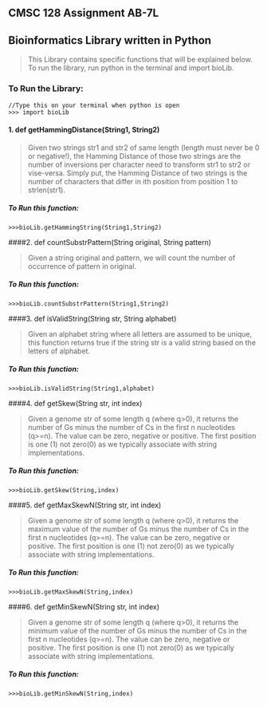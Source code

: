 CMSC 128 Assignment AB-7L 
-------------
## Bioinformatics Library written in Python
> This Library contains specific functions that will be explained below.
> To run the library, run python in the terminal and import bioLib.

### To Run the Library:
```
//Type this on your terminal when python is open
>>> import bioLib
```

#### 1. def getHammingDistance(String1, String2)
> Given two strings str1 and str2 of same length (length must never be 0 or negative!), the Hamming Distance of those two strings are the number of inversions per character need to transform str1 to str2 or vise-versa. Simply put, the Hamming Distance of two strings is the number of characters that differ in ith position from position 1 to strlen(str1).

##### To Run this function:
```
>>>bioLib.getHammingString(String1,String2)
```
####2. def countSubstrPattern(String original, String pattern)
> Given a string original and pattern, we will count the number of occurrence of pattern in original.

##### To Run this function:
```
>>>bioLib.countSubstrPattern(String1,String2)
```
####3. def isValidString(String str, String alphabet)
> Given an alphabet string where all letters are assumed to be unique, this function returns true if the string str is a valid string based on the letters of alphabet.

##### To Run this function:
```
>>>bioLib.isValidString(String1,alphabet)
```

####4. def getSkew(String str, int index)
> Given a genome str of some length q (where q>0), it returns the number of Gs minus the number of Cs in the first n nucleotides (q>=n). The value can be zero, negative or positive. The first position is one (1) not zero(0) as we typically associate with string implementations.

##### To Run this function:
```
>>>bioLib.getSkew(String,index)
```
####5. def getMaxSkewN(String str, int index)
> Given a genome str of some length q (where q>0), it returns the maximum value of the number of Gs minus the number of Cs in the first n nucleotides (q>=n). The value can be zero, negative or positive. The first position is one (1) not zero(0) as we typically associate with string implementations.

##### To Run this function:
```
>>>bioLib.getMaxSkewN(String,index)
```
####6. def getMinSkewN(String str, int index)
> Given a genome str of some length q (where q>0), it returns the minimum value of the number of Gs minus the number of Cs in the first n nucleotides (q>=n). The value can be zero, negative or positive. The first position is one (1) not zero(0) as we typically associate with string implementations.

##### To Run this function:
```
>>>bioLib.getMinSkewN(String,index)
```

